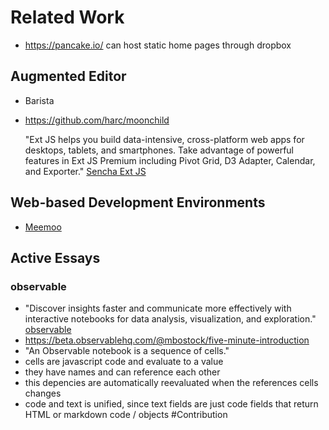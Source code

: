# Related Work

<lively-import src="_navigation.html"></lively-import>

* https://pancake.io/ can host static home pages through dropbox


## Augmented Editor 

* Barista
* https://github.com/harc/moonchild

  "Ext JS helps you build data-intensive, cross-platform web apps for desktops, tablets, and smartphones. Take advantage of powerful features in Ext JS Premium including Pivot Grid, D3 Adapter, Calendar, and Exporter." [Sencha Ext JS](https://www.sencha.com/products/extjs/)


## Web-based Development Environments


- [Meemoo](https://app.meemoo.org/#gist/4029543)


## Active Essays

### observable

- "Discover insights faster and communicate more effectively with interactive notebooks for data analysis, visualization, and exploration." [observable](https://beta.observablehq.com/)
- https://beta.observablehq.com/@mbostock/five-minute-introduction
- "An Observable notebook is a sequence of cells."
- cells are javascript code and evaluate to a value
- they have names and can reference each other
- this depencies are automatically reevaluated when the references cells changes
- code and text is unified, since text fields are just code fields that return HTML or markdown code / objects #Contribution
